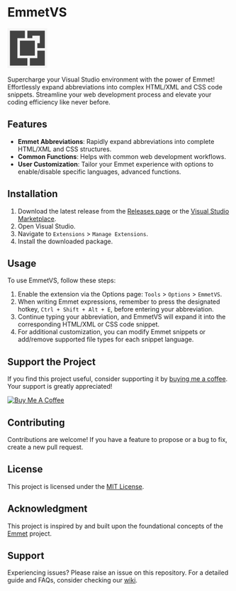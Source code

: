 # EmmetVS

![EmmetVS Logo](https://github.com/aglasencnik/EmmetVS/blob/master/EmmetVS/Resources/Icon.png)

Supercharge your Visual Studio environment with the power of Emmet! Effortlessly expand abbreviations into complex HTML/XML and CSS code snippets. Streamline your web development process and elevate your coding efficiency like never before.

## Features

- **Emmet Abbreviations**: Rapidly expand abbreviations into complete HTML/XML and CSS structures.
- **Common Functions**: Helps with common web development workflows.
- **User Customization**: Tailor your Emmet experience with options to enable/disable specific languages, advanced functions.

## Installation

1. Download the latest release from the [Releases page](https://github.com/aglasencnik/EmmetVS/releases) or the [Visual Studio Marketplace](https://marketplace.visualstudio.com/vs).
2. Open Visual Studio.
3. Navigate to `Extensions` > `Manage Extensions`.
4. Install the downloaded package.

## Usage

To use EmmetVS, follow these steps:

1. Enable the extension via the Options page: `Tools` > `Options` > `EmmetVS`.
2. When writing Emmet expressions, remember to press the designated hotkey, `Ctrl + Shift + Alt + E`, before entering your abbreviation.
3. Continue typing your abbreviation, and EmmetVS will expand it into the corresponding HTML/XML or CSS code snippet.
4. For additional customization, you can modify Emmet snippets or add/remove supported file types for each snippet language.

## Support the Project

If you find this project useful, consider supporting it by [buying me a coffee](https://www.buymeacoffee.com/aglasencnik). Your support is greatly appreciated!

<a href="https://www.buymeacoffee.com/aglasencnik" target="_blank"><img src="https://cdn.buymeacoffee.com/buttons/default-orange.png" alt="Buy Me A Coffee" height="41" width="174"></a>

## Contributing

Contributions are welcome! If you have a feature to propose or a bug to fix, create a new pull request.

## License

This project is licensed under the [MIT License](https://github.com/aglasencnik/EmmetVS/blob/master/LICENSE.txt).

## Acknowledgment

This project is inspired by and built upon the foundational concepts of the [Emmet](https://emmet.io/) project.

## Support

Experiencing issues? Please raise an issue on this repository. For a detailed guide and FAQs, consider checking our [wiki](https://github.com/aglasencnik/EmmetVS/wiki).

